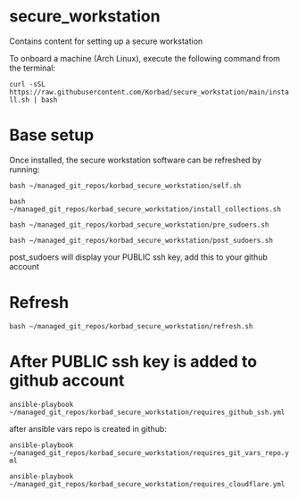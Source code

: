 # secure_workstation
Contains content for setting up a secure workstation

To onboard a machine (Arch Linux), execute the following command from the terminal:

```curl -sSL https://raw.githubusercontent.com/Korbad/secure_workstation/main/install.sh | bash```

# Base setup

Once installed, the secure workstation software can be refreshed by running:

```bash ~/managed_git_repos/korbad_secure_workstation/self.sh```

```bash ~/managed_git_repos/korbad_secure_workstation/install_collections.sh```

```bash ~/managed_git_repos/korbad_secure_workstation/pre_sudoers.sh```

```bash ~/managed_git_repos/korbad_secure_workstation/post_sudoers.sh```

post_sudoers will display your PUBLIC ssh key, add this to your github account

# Refresh

```bash ~/managed_git_repos/korbad_secure_workstation/refresh.sh```

# After PUBLIC ssh key is added to github account

```ansible-playbook ~/managed_git_repos/korbad_secure_workstation/requires_github_ssh.yml```

after ansible vars repo is created in github:

```ansible-playbook ~/managed_git_repos/korbad_secure_workstation/requires_git_vars_repo.yml```

```ansible-playbook ~/managed_git_repos/korbad_secure_workstation/requires_cloudflare.yml```